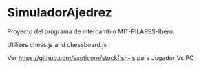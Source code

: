 # SimuladorAjedrez
Proyecto del programa de intercambio MIT-PILARES-Ibero. 

Utilizes chess.js and chessboard.js

Ver https://github.com/exoticorn/stockfish-js para Jugador Vs PC
